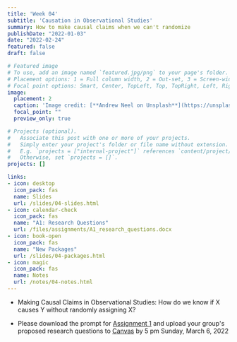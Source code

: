 ```yaml
---
title: 'Week 04'
subtitle: 'Causation in Observational Studies'
summary: How to make causal claims when we can't randomize
publishDate: "2022-01-03"
date: "2022-02-24"
featured: false
draft: false

# Featured image
# To use, add an image named `featured.jpg/png` to your page's folder.
# Placement options: 1 = Full column width, 2 = Out-set, 3 = Screen-width
# Focal point options: Smart, Center, TopLeft, Top, TopRight, Left, Right, BottomLeft, Bottom, BottomRight
image:
  placement: 2
  caption: 'Image credit: [**Andrew Neel on Unsplash**](https://unsplash.com/photos/1-29wyvvLJA)'
  focal_point: ""
  preview_only: true

# Projects (optional).
#   Associate this post with one or more of your projects.
#   Simply enter your project's folder or file name without extension.
#   E.g. `projects = ["internal-project"]` references `content/project/deep-learning/index.md`.
#   Otherwise, set `projects = []`.
projects: []

links:
- icon: desktop
  icon_pack: fas
  name: Slides
  url: /slides/04-slides.html
- icon: calendar-check
  icon_pack: fas
  name: "A1: Research Questions"
  url: /files/assignments/A1_research_questions.docx
- icon: book-open
  icon_pack: fas
  name: "New Packages"
  url: /slides/04-packages.html
- icon: magic
  icon_pack: fas
  name: Notes
  url: /notes/04-notes.html
---
```


- Making Causal Claims in Observational Studies: How do we know if X causes Y without randomly assigning X?

- Please download the prompt for [Assignment 1](/files/assignments/A1_research_questions.docx) and upload your group's proposed research questions to [Canvas](https://canvas.brown.edu/courses/1087979/assignments/7870538/) by 5 pm Sunday, March 6, 2022
